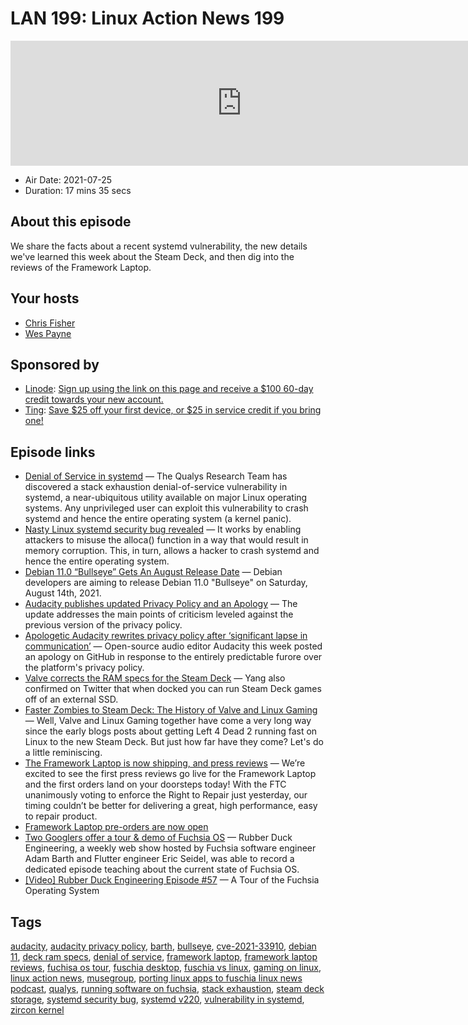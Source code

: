 # LAN 199: Linux Action News 199

<iframe src="https://player.fireside.fm/v2/DAcK9LdX+PpieaeWM?theme=dark" width="740" height="200" frameborder="0" scrolling="no"></iframe>

* Air Date: 2021-07-25
* Duration: 17 mins 35 secs

## About this episode

We share the facts about a recent systemd vulnerability, the new details we've learned this week about the Steam Deck, and then dig into the reviews of the Framework Laptop.

## Your hosts
* [Chris Fisher](https://linuxactionnews.com/hosts/chris)
* [Wes Payne](https://linuxactionnews.com/hosts/wes)

## Sponsored by

  * [Linode](http://linode.com/lan): [Sign up using the link on this page and receive a $100 60-day credit towards your new account. ](http://linode.com/lan)
  * [Ting](https://linux.ting.com): [Save $25 off your first device, or $25 in service credit if you bring one!](https://linux.ting.com)



## Episode links

  * [Denial of Service in systemd](https://blog.qualys.com/vulnerabilities-threat-research/2021/07/20/cve-2021-33910-denial-of-service-stack-exhaustion-in-systemd-pid-1 "Denial of Service in systemd") — The Qualys Research Team has discovered a stack exhaustion denial-of-service vulnerability in systemd, a near-ubiquitous utility available on major Linux operating systems. Any unprivileged user can exploit this vulnerability to crash systemd and hence the entire operating system (a kernel panic).
  * [Nasty Linux systemd security bug revealed](https://www.zdnet.com/article/nasty-linux-systemd-security-bug-revealed/ "Nasty Linux systemd security bug revealed") — It works by enabling attackers to misuse the alloca() function in a way that would result in memory corruption. This, in turn, allows a hacker to crash systemd and hence the entire operating system. 
  * [Debian 11.0 “Bullseye” Gets An August Release Date](https://www.phoronix.com/scan.php?page=news_item&px=Debian-11-Release-Date "Debian 11.0 “Bullseye” Gets An August Release Date") — Debian developers are aiming to release Debian 11.0 "Bullseye" on Saturday, August 14th, 2021.
  * [Audacity publishes updated Privacy Policy and an Apology](https://www.ghacks.net/2021/07/23/audacity-publishes-updated-privacy-policy-and-an-apology/ "Audacity publishes updated Privacy Policy and an Apology") — The update addresses the main points of criticism leveled against the previous version of the privacy policy.
  * [Apologetic Audacity rewrites privacy policy after ‘significant lapse in communication’](https://www.theregister.com/2021/07/23/audactiy_apology/ "Apologetic Audacity rewrites privacy policy after ‘significant lapse in communication’") — Open-source audio editor Audacity this week posted an apology on GitHub in response to the entirely predictable furore over the platform's privacy policy.
  * [Valve corrects the RAM specs for the Steam Deck](https://www.gamingonlinux.com/2021/07/valve-corrects-the-ram-specs-for-the-steam-deck-games-should-run-nicely-from-sd-card "Valve corrects the RAM specs for the Steam Deck") — Yang also confirmed on Twitter that when docked you can run Steam Deck games off of an external SSD.
  * [Faster Zombies to Steam Deck: The History of Valve and Linux Gaming](https://www.gamingonlinux.com/2021/07/faster-zombies-to-steam-deck-the-history-of-valve-and-linux-gaming "Faster Zombies to Steam Deck: The History of Valve and Linux Gaming") — Well, Valve and Linux Gaming together have come a very long way since the early blogs posts about getting Left 4 Dead 2 running fast on Linux to the new Steam Deck. But just how far have they come? Let's do a little reminiscing.
  * [The Framework Laptop is now shipping, and press reviews](https://frame.work/ca/en/blog/the-framework-laptop-is-now-shipping-and-press-reviews "The Framework Laptop is now shipping, and press reviews") — We’re excited to see the first press reviews go live for the Framework Laptop and the first orders land on your doorsteps today! With the FTC unanimously voting to enforce the Right to Repair just yesterday, our timing couldn’t be better for delivering a great, high performance, easy to repair product.
  * [Framework Laptop pre-orders are now open](https://frame.work/ "Framework Laptop pre-orders are now open")
  * [Two Googlers offer a tour & demo of Fuchsia OS](https://9to5google.com/2021/07/23/two-googlers-offer-a-tour-and-coding-demo-of-fuchsia-os-video/ "Two Googlers offer a tour & demo of Fuchsia OS") — Rubber Duck Engineering, a weekly web show hosted by Fuchsia software engineer Adam Barth and Flutter engineer Eric Seidel, was able to record a dedicated episode teaching about the current state of Fuchsia OS.
  * [[Video] Rubber Duck Engineering Episode #57](https://www.youtube.com/watch?v=gIT1ISCioDY "\[Video\] Rubber Duck Engineering Episode #57") — A Tour of the Fuchsia Operating System



## Tags

[audacity](https://linuxactionnews.com/tags/audacity), [audacity privacy policy](https://linuxactionnews.com/tags/audacity%20privacy%20policy), [barth](https://linuxactionnews.com/tags/barth), [bullseye](https://linuxactionnews.com/tags/bullseye), [cve-2021-33910](https://linuxactionnews.com/tags/cve-2021-33910), [debian 11](https://linuxactionnews.com/tags/debian%2011), [deck ram specs](https://linuxactionnews.com/tags/deck%20ram%20specs), [denial of service](https://linuxactionnews.com/tags/denial%20of%20service), [framework laptop](https://linuxactionnews.com/tags/framework%20laptop), [framework laptop reviews](https://linuxactionnews.com/tags/framework%20laptop%20reviews), [fuchisa os tour](https://linuxactionnews.com/tags/fuchisa%20os%20tour), [fuschia desktop](https://linuxactionnews.com/tags/fuschia%20desktop), [fuschia vs linux](https://linuxactionnews.com/tags/fuschia%20vs%20linux), [gaming on linux](https://linuxactionnews.com/tags/gaming%20on%20linux), [linux action news](https://linuxactionnews.com/tags/linux%20action%20news), [musegroup](https://linuxactionnews.com/tags/musegroup), [porting linux apps to fuschia linux news podcast](https://linuxactionnews.com/tags/porting%20linux%20apps%20to%20fuschia%20linux%20news%20podcast), [qualys](https://linuxactionnews.com/tags/qualys), [running software on fuchsia](https://linuxactionnews.com/tags/running%20software%20on%20fuchsia), [stack exhaustion](https://linuxactionnews.com/tags/stack%20exhaustion), [steam deck storage](https://linuxactionnews.com/tags/steam%20deck%20storage), [systemd security bug](https://linuxactionnews.com/tags/systemd%20security%20bug), [systemd v220](https://linuxactionnews.com/tags/systemd%20v220), [vulnerability in systemd](https://linuxactionnews.com/tags/vulnerability%20in%20systemd), [zircon kernel](https://linuxactionnews.com/tags/zircon%20kernel)